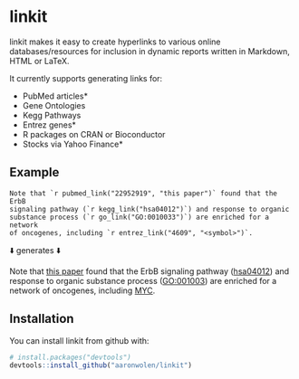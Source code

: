# linkit

linkit makes it easy to create hyperlinks to various online databases/resources for inclusion in dynamic reports written in Markdown, HTML or LaTeX.

It currently supports generating links for:

- PubMed articles*
- Gene Ontologies
- Kegg Pathways
- Entrez genes*
- R packages on CRAN or Bioconductor
- Stocks via Yahoo Finance*



## Example

```
Note that `r pubmed_link("22952919", "this paper")` found that the ErbB
signaling pathway (`r kegg_link("hsa04012")`) and response to organic
substance process (`r go_link("GO:0010033")`) are enriched for a network
of oncogenes, including `r entrez_link("4609", "<symbol>")`.
```

:arrow_down: generates :arrow_down:

Note that [this paper][1] found that the ErbB signaling pathway ([hsa04012][2]) and response to organic substance process ([GO:001003][3]) are enriched for a network of oncogenes, including [MYC][4].


## Installation

You can install linkit from github with:

```R
# install.packages("devtools")
devtools::install_github("aaronwolen/linkit")
```


<!-- links -->
[1]: https://www.ncbi.nlm.nih.gov/pubmed/22952919
[2]: http://www.genome.jp/dbget-bin/www_bget?pathway:hsa04012
[3]: http://amigo.geneontology.org/amigo/term/GO:0010033
[4]: https://www.ncbi.nlm.nih.gov/gene/4609